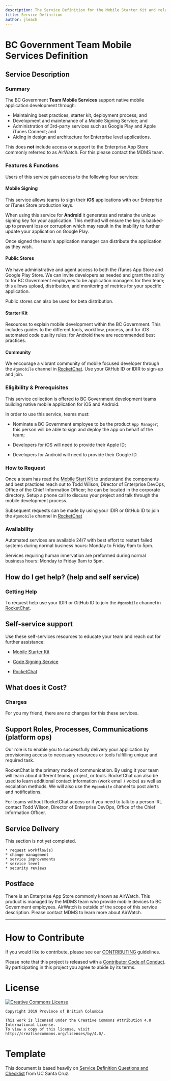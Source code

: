 ```yaml
---
description: The Service Definition for the Mobile Starter Kit and related tools.
title: Service Definition
author: jleach
---
```


# BC Government Team Mobile Services Definition

## Service Description

### Summary

The BC Government **Team Mobile Services** support native mobile application development through:

- Maintaining best practices, starter kit, deployment process; and
- Development and maintenance of a Mobile Signing Service; and
- Administration of 3rd-party services such as Google Play and Apple iTunes Connect; and
- Aiding in design and architecture for Enterprise level applications.

This does **not** include access or support to the Enterprise App Store commonly referred to as AirWatch. For this please contact the MDMS team.

### Features & Functions

Users of this service gain access to the following four services:

#### Mobile Signing

This service allows teams to sign their **iOS** applications with our Enterprise or iTunes Store production keys.

When using this service for **Android** it generates and retains the unique signing key for your application. This method will ensure the key is backed-up to prevent loss or corruption which may result in the inability to further update your application on Google Play.

 Once signed the team's application manager can distribute the application as they wish.

#### Public Stores

We have administrative and agent access to both the iTunes App Store and Google Play Store. We can invite developers as needed and grant the ability to for BC Government employees to be application managers for their team; this allows upload, distribution, and monitoring of metrics for your specific application.

Public stores can also be used for beta distribution.

#### Starter Kit

Resources to explain mobile development within the BC Government. This includes guides to the different tools, workflow, process, and for iOS automated code quality rules; for Android there are recommended best practices.

#### Community

We encourage a vibrant community of mobile focused developer through the `#gomobile` channel in [RocketChat](https://reggie.pathfinder.gov.bc.ca/?intention=LOGIN#error=login_required). Use your GitHub ID or IDIR to sign-up and join.


### Eligibility & Prerequisites

This service collection is offered to BC Government development teams building native mobile application for iOS and Android.

In order to use this service, teams must:

* Nominate a BC Government employee to be the product `App Manager`; this person will be able to sign and deploy the app on behalf of the team;

* Developers for iOS will need to provide their Apple ID;

* Developers for Android will need to provide their Google ID.

### How to Request

Once a team has read the [Mobile Start Kit](./README.md) to understand the components and best practices reach out to Todd Wilson, Director of Enterprise DevOps, Office of the Chief Information Officer; he can be located in the corporate directory. Setup a phone call to discuss your project and talk through the mobile development process. 

Subsequent requests can be made by using your IDIR or GitHub ID to join the `#gomobile` channel in [RocketChat](https://reggie.pathfinder.gov.bc.ca/?intention=LOGIN#error=login_required)

### Availability 

Automated services are available 24/7 with best effort to restart failed systems during normal business hours: Monday to Friday 9am to 5pm.

Services requiring human innervation are preformed during normal business hours: Monday to Friday 9am to 5pm.


## How do I get help? (help and self service)

### Getting Help

To request help use your IDIR or GitHub ID to join the `#gomobile` channel in [RocketChat](https://reggie.pathfinder.gov.bc.ca/?intention=LOGIN#error=login_required).

## Self-service support

Use these self-services resources to educate your team and reach out for further assistance:

* [Mobile Starter Kit](https://github.com/bcgov/mobile-starter-kit)

* [Code Signing Service](https://signing-web-devhub-prod.pathfinder.gov.bc.ca/)

* [RocketChat](https://reggie.pathfinder.gov.bc.ca/?intention=LOGIN#error=login_required)


## What does it Cost?

### Charges

For you my friend, there are no changes for this these services. 

## Support Roles, Processes, Communications (platform ops)

Our role is to enable you to successfully delivery your application by provisioning access to necessary resources or tools fulfilling unique and required task.

RocketChat is the primary mode of communication. By using it your team will learn about different teams, project, or tools. RocketChat can also be used to learn additional contact information (work email / voice) as well as escalation methods. We will also use the `#gomobile` channel to post alerts and notifications.

For teams without RocketChat access or if you need to talk to a person IRL contact Todd Wilson, Director of Enterprise DevOps, Office of the Chief Information Officer.


## Service Delivery

This section is not yet completed.

```
* request workflow(s)
* change management
* service improvements
* service level
* security reviews
```

## Postface

There is an Enterprise App Store commonly known as AirWatch. This product is managed by the MDMS team who provide mobile devices to BC Government employees. AirWatch is outside of the scope of this service description. Please contact MDMS to learn more about AirWatch.


---

# How to Contribute

If you would like to contribute, please see our [CONTRIBUTING](CONTRIBUTING.md) guidelines.

Please note that this project is released with a [Contributor Code of Conduct](CODE_OF_CONDUCT.md). By participating in this project you agree to abide by its terms.

# License

[![Creative Commons License](https://i.creativecommons.org/l/by/4.0/88x31.png)](http://creativecommons.org/licenses/by/4.0/)

```
Copyright 2019 Province of British Columbia

This work is licensed under the Creative Commons Attribution 4.0 International License.
To view a copy of this license, visit http://creativecommons.org/licenses/by/4.0/.
```

# Template

This document is based heavily on [Service Definition Questions and Checklist](https://its.ucsc.edu/itsm/checklist.html) from UC Santa Cruz.